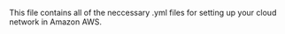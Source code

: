 This file contains all of the neccessary .yml files for setting up your cloud network in Amazon AWS.
